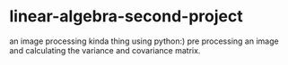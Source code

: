 # linear-algebra-second-project
an image processing kinda thing using python:)
pre processing an image and calculating the variance and covariance matrix.
